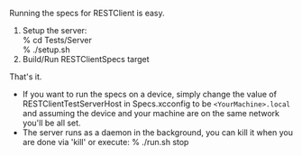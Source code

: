 Running the specs for RESTClient is easy.

1. Setup the server:  
	% cd Tests/Server  
	% ./setup.sh  
2. Build/Run RESTClientSpecs target

That's it.

- If you want to run the specs on a device, simply change the value of RESTClientTestServerHost in Specs.xcconfig to be `<YourMachine>.local` and assuming the device and your machine are on the same network you'll be all set.
- The server runs as a daemon in the background, you can kill it when you are done via 'kill' or execute:
	% ./run.sh stop

